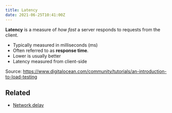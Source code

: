 ```yaml
---
title: Latency
date: 2021-06-25T10:41:00Z
---
```


**Latency** is a measure of _how fast_ a server responds to requests from the
client. 

* Typically measured in milliseconds (ms)
* Often referred to as **response time**.
* Lower is usually better
* Latency measured from client-side

Source: https://www.digitalocean.com/community/tutorials/an-introduction-to-load-testing

## Related

* [Network delay](20210625114341-network-delay.md)
